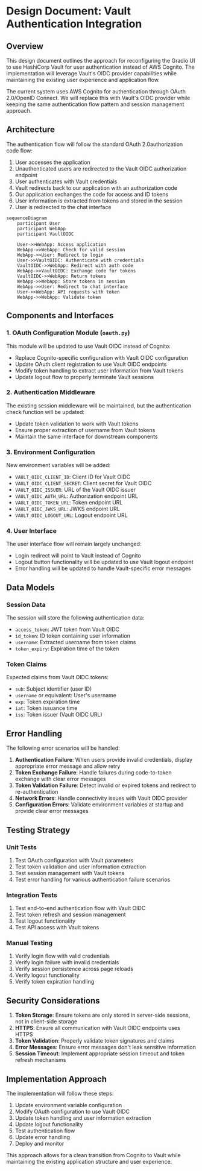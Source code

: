 # Design Document: Vault Authentication Integration

## Overview

This design document outlines the approach for reconfiguring the Gradio UI to use HashiCorp Vault for user authentication instead of AWS Cognito. The implementation will leverage Vault's OIDC provider capabilities while maintaining the existing user experience and application flow.

The current system uses AWS Cognito for authentication through OAuth 2.0/OpenID Connect. We will replace this with Vault's OIDC provider while keeping the same authentication flow pattern and session management approach.

## Architecture

The authentication flow will follow the standard OAuth 2.0authorization code flow:

1. User accesses the application
2. Unauthenticated users are redirected to the Vault OIDC authorization endpoint
3. User authenticates with Vault credentials
4. Vault redirects back to our application with an authorization code
5. Our application exchanges the code for access and ID tokens
6. User information is extracted from tokens and stored in the session
7. User is redirected to the chat interface

```mermaid
sequenceDiagram
    participant User
    participant WebApp
    participant VaultOIDC
    
    User->>WebApp: Access application
    WebApp->>WebApp: Check for valid session
    WebApp->>User: Redirect to login
    User->>VaultOIDC: Authenticate with credentials
    VaultOIDC->>WebApp: Redirect with auth code
    WebApp->>VaultOIDC: Exchange code for tokens
    VaultOIDC->>WebApp: Return tokens
    WebApp->>WebApp: Store tokens in session
    WebApp->>User: Redirect to chat interface
    User->>WebApp: API requests with token
    WebApp->>WebApp: Validate token
```

## Components and Interfaces

### 1. OAuth Configuration Module (`oauth.py`)

This module will be updated to use Vault OIDC instead of Cognito:

- Replace Cognito-specific configuration with Vault OIDC configuration
- Update OAuth client registration to use Vault OIDC endpoints
- Modify token handling to extract user information from Vault tokens
- Update logout flow to properly terminate Vault sessions

### 2. Authentication Middleware

The existing session middleware will be maintained, but the authentication check function will be updated:

- Update token validation to work with Vault tokens
- Ensure proper extraction of username from Vault tokens
- Maintain the same interface for downstream components

### 3. Environment Configuration

New environment variables will be added:

- `VAULT_OIDC_CLIENT_ID`: Client ID for Vault OIDC
- `VAULT_OIDC_CLIENT_SECRET`: Client secret for Vault OIDC
- `VAULT_OIDC_ISSUER`: URL of the Vault OIDC issuer
- `VAULT_OIDC_AUTH_URL`: Authorization endpoint URL
- `VAULT_OIDC_TOKEN_URL`: Token endpoint URL
- `VAULT_OIDC_JWKS_URL`: JWKS endpoint URL
- `VAULT_OIDC_LOGOUT_URL`: Logout endpoint URL

### 4. User Interface

The user interface flow will remain largely unchanged:

- Login redirect will point to Vault instead of Cognito
- Logout button functionality will be updated to use Vault logout endpoint
- Error handling will be updated to handle Vault-specific error messages

## Data Models

### Session Data

The session will store the following authentication data:

- `access_token`: JWT token from Vault OIDC
- `id_token`: ID token containing user information
- `username`: Extracted username from token claims
- `token_expiry`: Expiration time of the token

### Token Claims

Expected claims from Vault OIDC tokens:

- `sub`: Subject identifier (user ID)
- `username` or equivalent: User's username
- `exp`: Token expiration time
- `iat`: Token issuance time
- `iss`: Token issuer (Vault OIDC URL)

## Error Handling

The following error scenarios will be handled:

1. **Authentication Failure**: When users provide invalid credentials, display appropriate error message and allow retry
2. **Token Exchange Failure**: Handle failures during code-to-token exchange with clear error messages
3. **Token Validation Failure**: Detect invalid or expired tokens and redirect to re-authentication
4. **Network Errors**: Handle connectivity issues with Vault OIDC provider
5. **Configuration Errors**: Validate environment variables at startup and provide clear error messages

## Testing Strategy

### Unit Tests

1. Test OAuth configuration with Vault parameters
2. Test token validation and user information extraction
3. Test session management with Vault tokens
4. Test error handling for various authentication failure scenarios

### Integration Tests

1. Test end-to-end authentication flow with Vault OIDC
2. Test token refresh and session management
3. Test logout functionality
4. Test API access with Vault tokens

### Manual Testing

1. Verify login flow with valid credentials
2. Verify login failure with invalid credentials
3. Verify session persistence across page reloads
4. Verify logout functionality
5. Verify token expiration handling

## Security Considerations

1. **Token Storage**: Ensure tokens are only stored in server-side sessions, not in client-side storage
2. **HTTPS**: Ensure all communication with Vault OIDC endpoints uses HTTPS
3. **Token Validation**: Properly validate token signatures and claims
4. **Error Messages**: Ensure error messages don't leak sensitive information
5. **Session Timeout**: Implement appropriate session timeout and token refresh mechanisms

## Implementation Approach

The implementation will follow these steps:

1. Update environment variable configuration
2. Modify OAuth configuration to use Vault OIDC
3. Update token handling and user information extraction
4. Update logout functionality
5. Test authentication flow
6. Update error handling
7. Deploy and monitor

This approach allows for a clean transition from Cognito to Vault while maintaining the existing application structure and user experience.